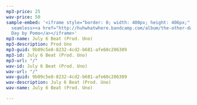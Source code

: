```yaml
---
mp3-price: 25
wav-price: 50
sample-embed: '<iframe style="border: 0; width: 400px; height: 406px;" src="https://bandcamp.com/EmbeddedPlayer/album=4020584789/size=large/bgcol=ffffff/linkcol=0687f5/artwork=none/transparent=true/"
  seamless><a href="http://huhwhatwhere.bandcamp.com/album/the-other-day">The Other
  Day by Pomo</a></iframe>'
mp3-name: July 6 Beat (Prod. Uno)
mp3-description: Prod Uno
mp3-guid: 9b09c5e8-8232-4cd2-b681-afe60c206309
mp3-id: July 6 Beat (Prod. Uno)
mp3-url: "/"
wav-id: July 6 Beat (Prod. Uno)
wav-url: "/"
wav-guid: 9b09c5e8-8232-4cd2-b681-afe60c206309
wav-description: July 6 Beat (Prod. Uno)
wav-name: July 6 Beat (Prod. Uno)

---
```

